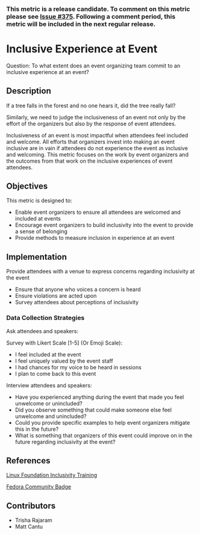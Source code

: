 ### This metric is a release candidate. To comment on this metric please see [Issue #375](https://github.com/chaoss/wg-diversity-inclusion/issues/375). Following a comment period, this metric will be included in the next regular release.

# Inclusive Experience at Event 

Question: To what extent does an event organizing team commit to an inclusive experience at an event?

## Description

If a tree falls in the forest and no one hears it, did the tree really fall?

Similarly, we need to judge the inclusiveness of an event not only by the effort of the organizers but also by the response of event attendees.

Inclusiveness of an event is most impactful when attendees feel included and welcome. All efforts that organizers invest into making an event inclusive are in vain if attendees do not experience the event as inclusive and welcoming. This metric focuses on the work by event organizers and the outcomes from that work on the inclusive experiences of event attendees. 

## Objectives

This metric is designed to:
 - Enable event organizers to ensure all attendees are welcomed and included at events
 - Encourage event organizers to build inclusivity into the event to provide a sense of belonging
 - Provide methods to measure inclusion in experience at an event

## Implementation

Provide attendees with a venue to express concerns regarding inclusivity at the event
 - Ensure that anyone who voices a concern is heard
 - Ensure violations are acted upon
 - Survey attendees about perceptions of inclusivity

### Data Collection Strategies

Ask attendees and speakers:

Survey with Likert Scale [1-5] (Or Emoji Scale):
 - I feel included at the event
 - I feel uniquely valued by the event staff
 - I had chances for my voice to be heard in sessions
 - I plan to come back to this event
	
Interview attendees and speakers:
 - Have you experienced anything during the event that made you feel unwelcome or unincluded?
 - Did you observe something that could make someone else feel unwelcome and unincluded?
 - Could you provide specific examples to help event organizers mitigate this in the future?
 - What is something that organizers of this event could improve on in the future regarding inclusivity at the event?

## References

[Linux Foundation Inclusivity Training](https://www.techrepublic.com/article/the-linux-foundation-launches-free-online-inclusivity-training/) 


[Fedora Community Badge](https://badges.fedoraproject.org/badge/inclusive-open-source-community-orientation) 

## Contributors

 - Trisha Rajaram
 - Matt Cantu
